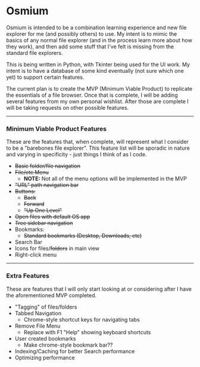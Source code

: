 # Osmium

Osmium is intended to be a combination learning experience and new file explorer for me (and possibly others) to use.  My intent is to mimic the basics of any normal file explorer (and in the process learn more about how they work), and then add some stuff that I've felt is missing from the standard file explorers.

This is being written in Python, with Tkinter being used for the UI work.  My intent is to have a database of some kind eventually (not sure which one yet) to support certain features.

The current plan is to create the MVP (Minimum Viable Product) to replicate the essentials of a file browser.  Once that is complete, I will be adding several features from my own personal wishlist.  After those are complete I will be taking requests on other possible features.

---

### Minimum Viable Product Features
These are the features that, when complete, will represent what I consider to be a "barebones file explorer".  This feature list will be sporadic in nature and varying in specificity - just things I think of as I code.
  - ~~Basic folder/file navigation~~
  - ~~File/etc Menu~~
    - **NOTE:** Not all of the menu options will be implemented in the MVP
  - ~~"URL" path navigation bar~~
  - ~~Buttons:~~
    - ~~Back~~
    - ~~Forward~~
    - ~~"Up One Level"~~
  - ~~Open files with default OS app~~
  - ~~Tree sidebar navigation~~
  - Bookmarks:
    - ~~Standard bookmarks (Desktop, Downloads, etc)~~
  - Search Bar
  - Icons for files/~~folders~~ in main view
  - Right-click menu

---

### Extra Features
These are features that I will only start looking at or considering after I have the aforementioned MVP completed.
  - "Tagging" of files/folders
  - Tabbed Navigation
    - Chrome-style shortcut keys for navigating tabs
  - Remove File Menu
    - Replace with F1 "Help" showing keyboard shortcuts
  - User created bookmarks
    - Make chrome-style bookmark bar??
  - Indexing/Caching for better Search performance
  - Optimizing performance
